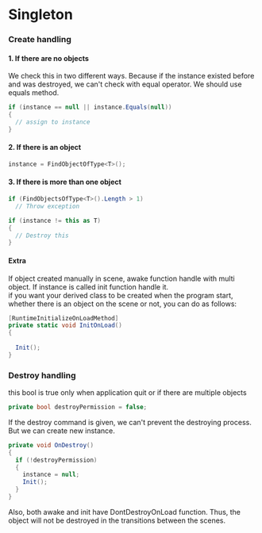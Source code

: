 # Singleton

### Create handling
#### 1. If there are no objects<br>
We check this in two different ways. Because if the instance existed before and was destroyed, we can't check with equal operator. We should use equals method.
```c#
if (instance == null || instance.Equals(null))
{
  // assign to instance
}
```

#### 2. If there is an object<br>
```c#
instance = FindObjectOfType<T>();
```

#### 3. If there is more than one object<br>
```c#
if (FindObjectsOfType<T>().Length > 1)
  // Throw exception
```
```c#
if (instance != this as T)
{
  // Destroy this
}
```

#### Extra
If object created manually in scene, awake function handle with multi object. If instance is called init function handle it. <br>
if you want your derived class to be created when the program start, whether there is an object on the scene or not, you can do as follows:
```c#
[RuntimeInitializeOnLoadMethod]
private static void InitOnLoad()
{
  
  Init();
}
```

### Destroy handling
this bool is true only when application quit or if there are multiple objects
```c#
private bool destroyPermission = false;
```
If the destroy command is given, we can't prevent the destroying process. But we can create new instance.
```c#
private void OnDestroy()
{
  if (!destroyPermission)
  {
    instance = null;
    Init();
  }
}
```

Also, both awake and init have DontDestroyOnLoad function. Thus, the object will not be destroyed in the transitions between the scenes.
